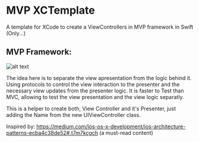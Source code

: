 # MVP XCTemplate

A template for XCode to create a ViewControllers in MVP framework in Swift (Only...)

## MVP Framework: 
![alt text][mvp]

[mvp]: https://cdn-images-1.medium.com/max/800/1*hKUCPEHg6TDz6gtOlnFYwQ.png "Cocoa MVP"

The idea here is to separate the view apresentation from the logic behind it. Using protocols to control the view interaction to the presenter and the necessary view updates from the presenter logic. It is faster to Test than MVC, allowing to test the view presentation and the view logic separatly.

This is a helper to create both, View Controller and it's Presenter, just adding the Name from the new UIViewController class.

Inspired by: 
https://medium.com/ios-os-x-development/ios-architecture-patterns-ecba4c38de52#.t7m7kcgch (a must-read content)

